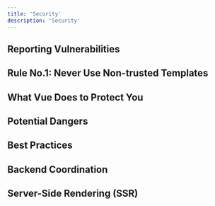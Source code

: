```yaml
---
title: 'Security'
description: 'Security'
---
```

## Reporting Vulnerabilities
## Rule No.1: Never Use Non-trusted Templates
## What Vue Does to Protect You
## Potential Dangers
## Best Practices
## Backend Coordination
## Server-Side Rendering (SSR)